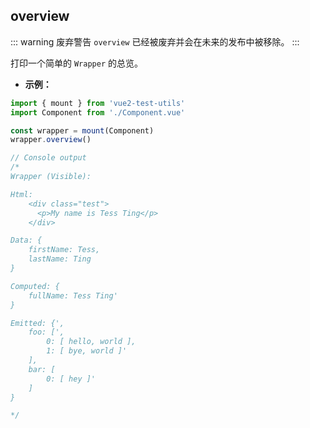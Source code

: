 ## overview

::: warning 废弃警告
`overview` 已经被废弃并会在未来的发布中被移除。
:::

打印一个简单的 `Wrapper` 的总览。

- **示例：**

```js
import { mount } from 'vue2-test-utils'
import Component from './Component.vue'

const wrapper = mount(Component)
wrapper.overview()

// Console output
/*
Wrapper (Visible):

Html:
    <div class="test">
      <p>My name is Tess Ting</p>
    </div>

Data: {
    firstName: Tess,
    lastName: Ting
}

Computed: {
    fullName: Tess Ting'
}

Emitted: {',
    foo: [',
        0: [ hello, world ],
        1: [ bye, world ]'
    ],
    bar: [
        0: [ hey ]'
    ]
}

*/
```
